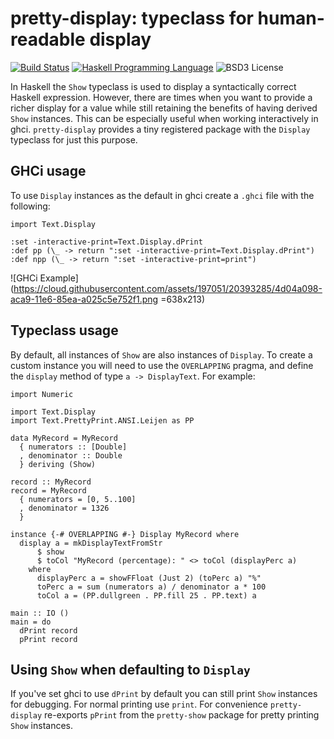 # pretty-display: typeclass for human-readable display

[![Build Status](https://travis-ci.org/jsermeno/pretty-display.svg?branch=master)](https://travis-ci.org/jsermeno/pretty-display)
[![Haskell Programming Language](https://img.shields.io/badge/language-Haskell-blue.svg)](Haskell.org)
![BSD3 License](http://img.shields.io/badge/license-BSD3-brightgreen.svg)

In Haskell the `Show` typeclass is used to display a syntactically correct Haskell expression. However, there are times when you want to provide a richer display for a value while still retaining the benefits of having derived `Show` instances. This can be especially useful when working interactively in ghci. `pretty-display` provides a tiny registered package with the `Display` typeclass for just this purpose.

## GHCi usage

To use `Display` instances as the default in ghci create a `.ghci` file with the following:

```
import Text.Display

:set -interactive-print=Text.Display.dPrint
:def pp (\_ -> return ":set -interactive-print=Text.Display.dPrint")
:def npp (\_ -> return ":set -interactive-print=print")
```

![GHCi Example](https://cloud.githubusercontent.com/assets/197051/20393285/4d04a098-aca9-11e6-85ea-a025c5e752f1.png =638x213)

## Typeclass usage

By default, all instances of `Show` are also instances of `Display`. To create a custom instance you will need to use the `OVERLAPPING` pragma, and define the `display` method of type `a -> DisplayText`. For example:

```
import Numeric

import Text.Display
import Text.PrettyPrint.ANSI.Leijen as PP

data MyRecord = MyRecord
  { numerators :: [Double]
  , denominator :: Double
  } deriving (Show)

record :: MyRecord
record = MyRecord
  { numerators = [0, 5..100]
  , denominator = 1326
  }

instance {-# OVERLAPPING #-} Display MyRecord where
  display a = mkDisplayTextFromStr
      $ show
      $ toCol "MyRecord (percentage): " <> toCol (displayPerc a)
    where
      displayPerc a = showFFloat (Just 2) (toPerc a) "%"
      toPerc a = sum (numerators a) / denominator a * 100
      toCol a = (PP.dullgreen . PP.fill 25 . PP.text) a

main :: IO ()
main = do
  dPrint record
  pPrint record
```

## Using `Show` when defaulting to `Display`

If you've set ghci to use `dPrint` by default you can still print `Show` instances for debugging. For normal printing use `print`. For convenience `pretty-display` re-exports `pPrint` from the `pretty-show` package for pretty printing `Show` instances.
